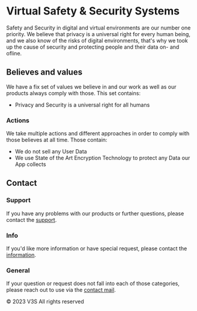 # Virtual Safety & Security Systems

Safety and Security in digital and virtual environments are our number one priority. We believe that privacy is a universal right for every human being, and we also know of the risks of digital environments, that's why we took up the cause of security and protecting people and their data on- and ofline.


## Believes and values

We have a fix set of values we believe in and our work as well as our products always comply with those.
This set contains:

- Privacy and Security is a universal right for all humans


### Actions

We take multiple actions and different approaches in order to comply with those believes at all time.
Those contain:

- We do not sell any User Data
- We use State of the Art Encryption Technology to protect any Data our App collects


## Contact

### Support

If you have any problems with our products or further questions, please contact the [support](mailto:support@v3s.tech).


### Info

If you'd like more information or have special request, please contact the [information](mailto:info@v3s.tech).


### General

If your question or request does not fall into each of those categories, please reach out to use via the [contact mail](mailto:contact@v3s.tech).

© 2023 V3S
All rights reserved


